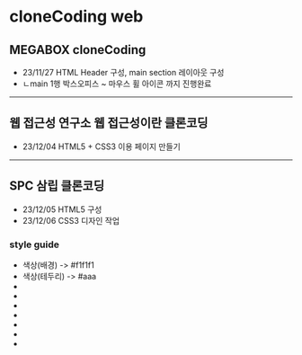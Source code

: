 # cloneCoding web
## MEGABOX cloneCoding
* 23/11/27 HTML Header 구성, main section 레이아웃 구성
* ㄴmain 1행 박스오피스 ~ 마우스 휠 아이콘 까지 진행완료
----
## 웹 접근성 연구소 웹 접근성이란 클론코딩
* 23/12/04 HTML5 + CSS3 이용 페이지 만들기
----
## SPC 삼립 클론코딩
* 23/12/05 HTML5 구성
* 23/12/06 CSS3 디자인 작업
### style guide
* 색상(배경) -> #f1f1f1
* 색상(테두리) -> #aaa
* 
* 
* 
* 
* 
* 
* 